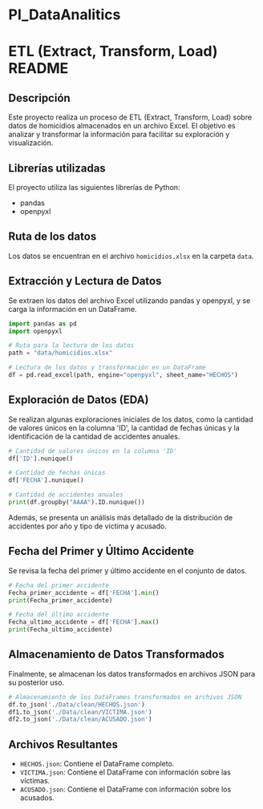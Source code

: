 # PI_DataAnalitics



# ETL (Extract, Transform, Load) README

## Descripción
Este proyecto realiza un proceso de ETL (Extract, Transform, Load) sobre datos de homicidios almacenados en un archivo Excel. El objetivo es analizar y transformar la información para facilitar su exploración y visualización.

## Librerías utilizadas
El proyecto utiliza las siguientes librerías de Python:
- pandas
- openpyxl

## Ruta de los datos
Los datos se encuentran en el archivo `homicidios.xlsx` en la carpeta `data`.

## Extracción y Lectura de Datos
Se extraen los datos del archivo Excel utilizando pandas y openpyxl, y se carga la información en un DataFrame.

```python
import pandas as pd
import openpyxl

# Ruta para la lectura de los datos
path = "data/homicidios.xlsx"

# Lectura de los datos y transformación en un DataFrame
df = pd.read_excel(path, engine="openpyxl", sheet_name="HECHOS")
```

## Exploración de Datos (EDA)
Se realizan algunas exploraciones iniciales de los datos, como la cantidad de valores únicos en la columna 'ID', la cantidad de fechas únicas y la identificación de la cantidad de accidentes anuales.

```python
# Cantidad de valores únicos en la columna 'ID'
df['ID'].nunique()

# Cantidad de fechas únicas
df['FECHA'].nunique()

# Cantidad de accidentes anuales
print(df.groupby("AAAA").ID.nunique())
```

Además, se presenta un análisis más detallado de la distribución de accidentes por año y tipo de víctima y acusado.

## Fecha del Primer y Último Accidente
Se revisa la fecha del primer y último accidente en el conjunto de datos.

```python
# Fecha del primer accidente
Fecha_primer_accidente = df['FECHA'].min()
print(Fecha_primer_accidente)

# Fecha del último accidente
Fecha_ultimo_accidente = df['FECHA'].max()
print(Fecha_ultimo_accidente)
```

## Almacenamiento de Datos Transformados
Finalmente, se almacenan los datos transformados en archivos JSON para su posterior uso.

```python
# Almacenamiento de los DataFrames transformados en archivos JSON
df.to_json('./Data/clean/HECHOS.json')
df1.to_json('./Data/clean/VICTIMA.json')
df2.to_json('./Data/clean/ACUSADO.json')
```

## Archivos Resultantes
- `HECHOS.json`: Contiene el DataFrame completo.
- `VICTIMA.json`: Contiene el DataFrame con información sobre las víctimas.
- `ACUSADO.json`: Contiene el DataFrame con información sobre los acusados.